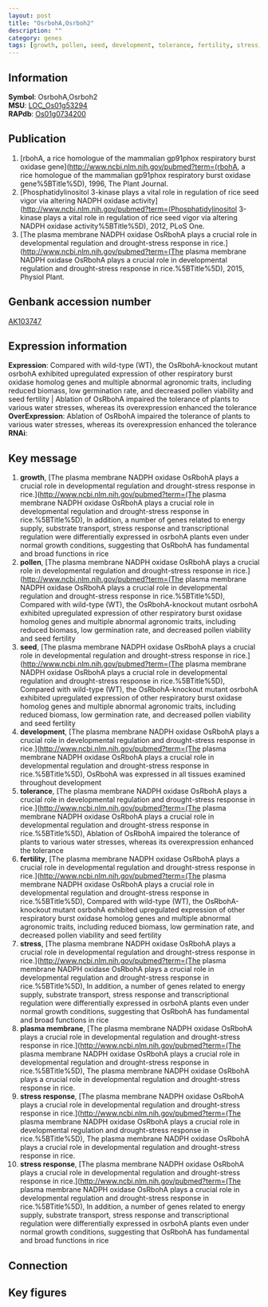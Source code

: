 ```yaml
---
layout: post
title: "OsrbohA,Osrboh2"
description: ""
category: genes
tags: [growth, pollen, seed, development, tolerance, fertility, stress, plasma membrane, stress response, Gene]
---
```


## Information
__Symbol__: OsrbohA,Osrboh2  
__MSU__: [LOC_Os01g53294](http://rice.plantbiology.msu.edu/cgi-bin/ORF_infopage.cgi?orf=LOC_Os01g53294)  
__RAPdb__: [Os01g0734200](http://rapdb.dna.affrc.go.jp/viewer/gbrowse_details/irgsp1?name=Os01g0734200)  

## Publication
1. [rbohA, a rice homologue of the mammalian gp91phox respiratory burst oxidase gene](http://www.ncbi.nlm.nih.gov/pubmed?term=(rbohA, a rice homologue of the mammalian gp91phox respiratory burst oxidase gene%5BTitle%5D), 1996, The Plant Journal.
2. [Phosphatidylinositol 3-kinase plays a vital role in regulation of rice seed vigor via altering NADPH oxidase activity](http://www.ncbi.nlm.nih.gov/pubmed?term=(Phosphatidylinositol 3-kinase plays a vital role in regulation of rice seed vigor via altering NADPH oxidase activity%5BTitle%5D), 2012, PLoS One.
3. [The plasma membrane NADPH oxidase OsRbohA plays a crucial role in developmental regulation and drought-stress response in rice.](http://www.ncbi.nlm.nih.gov/pubmed?term=(The plasma membrane NADPH oxidase OsRbohA plays a crucial role in developmental regulation and drought-stress response in rice.%5BTitle%5D), 2015, Physiol Plant.

## Genbank accession number
[AK103747](http://www.ncbi.nlm.nih.gov/nuccore/AK103747)

## Expression information
__Expression__: Compared with wild-type (WT), the OsRbohA-knockout mutant osrbohA exhibited upregulated expression of other respiratory burst oxidase homolog genes and multiple abnormal agronomic traits, including reduced biomass, low germination rate, and decreased pollen viability and seed fertility |  Ablation of OsRbohA impaired the tolerance of plants to various water stresses, whereas its overexpression enhanced the tolerance  
__OverExpression__: Ablation of OsRbohA impaired the tolerance of plants to various water stresses, whereas its overexpression enhanced the tolerance  
__RNAi__:  

## Key message
1. __growth__, [The plasma membrane NADPH oxidase OsRbohA plays a crucial role in developmental regulation and drought-stress response in rice.](http://www.ncbi.nlm.nih.gov/pubmed?term=(The plasma membrane NADPH oxidase OsRbohA plays a crucial role in developmental regulation and drought-stress response in rice.%5BTitle%5D),  In addition, a number of genes related to energy supply, substrate transport, stress response and transcriptional regulation were differentially expressed in osrbohA plants even under normal growth conditions, suggesting that OsRbohA has fundamental and broad functions in rice
2. __pollen__, [The plasma membrane NADPH oxidase OsRbohA plays a crucial role in developmental regulation and drought-stress response in rice.](http://www.ncbi.nlm.nih.gov/pubmed?term=(The plasma membrane NADPH oxidase OsRbohA plays a crucial role in developmental regulation and drought-stress response in rice.%5BTitle%5D),  Compared with wild-type (WT), the OsRbohA-knockout mutant osrbohA exhibited upregulated expression of other respiratory burst oxidase homolog genes and multiple abnormal agronomic traits, including reduced biomass, low germination rate, and decreased pollen viability and seed fertility
3. __seed__, [The plasma membrane NADPH oxidase OsRbohA plays a crucial role in developmental regulation and drought-stress response in rice.](http://www.ncbi.nlm.nih.gov/pubmed?term=(The plasma membrane NADPH oxidase OsRbohA plays a crucial role in developmental regulation and drought-stress response in rice.%5BTitle%5D),  Compared with wild-type (WT), the OsRbohA-knockout mutant osrbohA exhibited upregulated expression of other respiratory burst oxidase homolog genes and multiple abnormal agronomic traits, including reduced biomass, low germination rate, and decreased pollen viability and seed fertility
4. __development__, [The plasma membrane NADPH oxidase OsRbohA plays a crucial role in developmental regulation and drought-stress response in rice.](http://www.ncbi.nlm.nih.gov/pubmed?term=(The plasma membrane NADPH oxidase OsRbohA plays a crucial role in developmental regulation and drought-stress response in rice.%5BTitle%5D),  OsRbohA was expressed in all tissues examined throughout development
5. __tolerance__, [The plasma membrane NADPH oxidase OsRbohA plays a crucial role in developmental regulation and drought-stress response in rice.](http://www.ncbi.nlm.nih.gov/pubmed?term=(The plasma membrane NADPH oxidase OsRbohA plays a crucial role in developmental regulation and drought-stress response in rice.%5BTitle%5D),  Ablation of OsRbohA impaired the tolerance of plants to various water stresses, whereas its overexpression enhanced the tolerance
6. __fertility__, [The plasma membrane NADPH oxidase OsRbohA plays a crucial role in developmental regulation and drought-stress response in rice.](http://www.ncbi.nlm.nih.gov/pubmed?term=(The plasma membrane NADPH oxidase OsRbohA plays a crucial role in developmental regulation and drought-stress response in rice.%5BTitle%5D),  Compared with wild-type (WT), the OsRbohA-knockout mutant osrbohA exhibited upregulated expression of other respiratory burst oxidase homolog genes and multiple abnormal agronomic traits, including reduced biomass, low germination rate, and decreased pollen viability and seed fertility
7. __stress__, [The plasma membrane NADPH oxidase OsRbohA plays a crucial role in developmental regulation and drought-stress response in rice.](http://www.ncbi.nlm.nih.gov/pubmed?term=(The plasma membrane NADPH oxidase OsRbohA plays a crucial role in developmental regulation and drought-stress response in rice.%5BTitle%5D),  In addition, a number of genes related to energy supply, substrate transport, stress response and transcriptional regulation were differentially expressed in osrbohA plants even under normal growth conditions, suggesting that OsRbohA has fundamental and broad functions in rice
8. __plasma membrane__, [The plasma membrane NADPH oxidase OsRbohA plays a crucial role in developmental regulation and drought-stress response in rice.](http://www.ncbi.nlm.nih.gov/pubmed?term=(The plasma membrane NADPH oxidase OsRbohA plays a crucial role in developmental regulation and drought-stress response in rice.%5BTitle%5D), The plasma membrane NADPH oxidase OsRbohA plays a crucial role in developmental regulation and drought-stress response in rice.
9. __stress response__, [The plasma membrane NADPH oxidase OsRbohA plays a crucial role in developmental regulation and drought-stress response in rice.](http://www.ncbi.nlm.nih.gov/pubmed?term=(The plasma membrane NADPH oxidase OsRbohA plays a crucial role in developmental regulation and drought-stress response in rice.%5BTitle%5D), The plasma membrane NADPH oxidase OsRbohA plays a crucial role in developmental regulation and drought-stress response in rice.
10. __stress response__, [The plasma membrane NADPH oxidase OsRbohA plays a crucial role in developmental regulation and drought-stress response in rice.](http://www.ncbi.nlm.nih.gov/pubmed?term=(The plasma membrane NADPH oxidase OsRbohA plays a crucial role in developmental regulation and drought-stress response in rice.%5BTitle%5D),  In addition, a number of genes related to energy supply, substrate transport, stress response and transcriptional regulation were differentially expressed in osrbohA plants even under normal growth conditions, suggesting that OsRbohA has fundamental and broad functions in rice

## Connection

## Key figures


